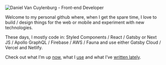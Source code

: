 
![Daniel Van Cuylenburg - Front-end Developer](https://res.cloudinary.com/danielvanc/image/upload/v1594321018/logo3.jpg)

Welcome to my personal github where, when I get the spare time, I love to build / design things for the web or mobile and experiment with new technologies.

These days, I mostly code in:  Styled Components /  React / Gatsby or Next JS / Apollo GraphQL / Firebase / AWS / Fauna and use either Gatsby Cloud / Vercel and Netlify.

Check out what I’m up [now](https://www.danielvanc.com/now), what I [use](https://www.danielvanc.com/uses/) and what I’ve [written lately](https://www.danielvanc.com/notes/).

<!--
**danielvanc/danielvanc** is a ✨ _special_ ✨ repository because its `README.md` (this file) appears on your GitHub profile.

Here are some ideas to get you started:

- 🔭 I’m currently working on ...
- 🌱 I’m currently learning ...
- 👯 I’m looking to collaborate on ...
- 🤔 I’m looking for help with ...
- 💬 Ask me about ...
- 📫 How to reach me: ...
- 😄 Pronouns: ...
- ⚡ Fun fact: ...
-->
